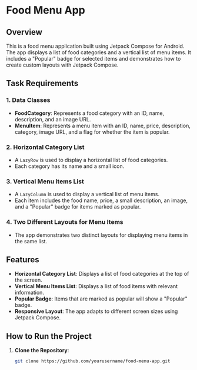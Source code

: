# Food Menu App

## Overview
This is a food menu application built using Jetpack Compose for Android. The app displays a list of food categories and a vertical list of menu items. It includes a "Popular" badge for selected items and demonstrates how to create custom layouts with Jetpack Compose.

## Task Requirements

### 1. Data Classes
- **FoodCategory**: Represents a food category with an ID, name, description, and an image URL.
- **MenuItem**: Represents a menu item with an ID, name, price, description, category, image URL, and a flag for whether the item is popular.

### 2. Horizontal Category List
- A `LazyRow` is used to display a horizontal list of food categories.
- Each category has its name and a small icon.

### 3. Vertical Menu Items List
- A `LazyColumn` is used to display a vertical list of menu items.
- Each item includes the food name, price, a small description, an image, and a "Popular" badge for items marked as popular.

### 4. Two Different Layouts for Menu Items
- The app demonstrates two distinct layouts for displaying menu items in the same list.

## Features

- **Horizontal Category List**: Displays a list of food categories at the top of the screen.
- **Vertical Menu Items List**: Displays a list of food items with relevant information.
- **Popular Badge**: Items that are marked as popular will show a "Popular" badge.
- **Responsive Layout**: The app adapts to different screen sizes using Jetpack Compose.



## How to Run the Project

1. **Clone the Repository**:
   ```bash
   git clone https://github.com/yourusername/food-menu-app.git
